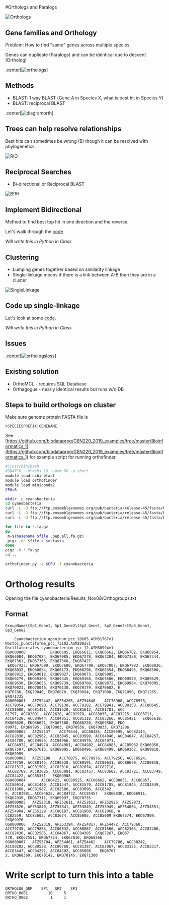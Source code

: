 #

#Orthologs and Paralogs

![Orthologs](images/orthologs.gif)

## Gene families and Orthology

Problem: How to find "same" genes across multiple species.

Genes can duplicate (Paralogs) and can be identical due to descent (Ortholog)

.center[![orthologs](http://genomeprojectsolutions.com/Images/Ortho-Paralog_tree.jpg "ortholog tree")]

## Methods

* BLAST: 1 way BLAST (Gene A in Species X, what is best hit in Species Y)
* BLAST: reciprocal BLAST

.center[![diagramorth](img/PMC3024942_1471-2105-12-11-3.png "Orth")]


## Trees can help resolve relationships

Best hits can sometimes be wrong (B) though it can be resolved with phylogenetics.

![RIO](images/RIO_F1.jpeg)

## Reciprocal Searches

* Bi-directional or Reciprocal BLAST

![BRH](images/BRH.png)

## Implement Bidirectional

Method to find best top hit in one direction and the reverse.

Let's walk through the [code](https://github.com/hyphaltip/htbda_perl_class/blob/master/examples/Orthologs/bidirectional.pl)

_Will write this in Python in Class_


## Clustering

* Lumping genes together based on similarity linkage
* Single-linkage means if there is a link between A-B then they are in a cluster

![SingleLinkage](images/Single_Linkage1.gif)

## Code up single-linkage

Let's look at some [code](https://github.com/hyphaltip/htbda_perl_class/blob/master/examples/Orthologs/single_linkage.pl).

_Will write this in Python in Class_


## Issues

.center[![orthologsloss](http://compbio.mit.edu/modencode/orthologs/images/orthologs.png "Orthologs and Loss")]


## Existing solution

* OrthoMCL - requires SQL Database
* Orthagogue - nearly identical results but runs w/o DB


## Steps to build orthologs on cluster

Make sure genome protein FASTA file is
```text
>SPECIESPREFIX|GENENAME

```

See [https://github.com/biodataprog/GEN220_2019_examples/tree/master/Bioinformatics_1](https://github.com/biodataprog/GEN220_2019_examples/tree/master/Bioinformatics_1) for example script for running orthofinder.

```bash
#!/usr/bin/bash
#SBATCH --ntasks 16 --mem 8G -p short
module load ncbi-blast
module load orthofinder
module load miniconda2
CPU=8

mkdir -p cyanobacteria
cd cyanobacteria
curl -L -O ftp://ftp.ensemblgenomes.org/pub/bacteria/release-45/fasta/bacteria_10_collection/oscillatoriales_cyanobacterium_jsc_12/pep/Oscillatoriales_cyanobacterium_jsc_12.ASM30994v1.pep.all.fa.gz
curl -L -O ftp://ftp.ensemblgenomes.org/pub/bacteria/release-45/fasta/bacteria_0_collection/nostoc_punctiforme_pcc_73102/pep/Nostoc_punctiforme_pcc_73102.ASM2002v1.pep.all.fa.gz
curl -L -O ftp://ftp.ensemblgenomes.org/pub/bacteria/release-45/fasta/bacteria_4_collection/cyanobacterium_aponinum_pcc_10605/pep/Cyanobacterium_aponinum_pcc_10605.ASM31767v1.pep.all.fa.gz

for file in *.fa.gz
do
 m=$(basename $file .pep.all.fa.gz)
 pigz -dc $file > $m.fasta
done
pigz -k *.fa.gz
cd ..

orthofinder.py -a $CPU -f cyanobacteria
```

# Ortholog results

Opening the file cyanobacteria/Results_Nov08/Orthogroups.txt

## Format

```text
GroupName\tSp1_Gene1, Sp1_Gene2\tSp2_Gene1, Sp2_Gene2\tSp3_Gene1, Sp3_Gene2
```


```text
	Cyanobacterium_aponinum_pcc_10605.ASM31767v1	Nostoc_punctiforme_pcc_73102.ASM2002v1	Oscillatoriales_cyanobacterium_jsc_12.ASM30994v1
OG0000000			EKQ66605, EKQ66611, EKQ66662, EKQ66782, EKQ66954, EKQ66984, EKQ67084, EKQ67085, EKQ67278, EKQ67284, EKQ67330, EKQ67344, EKQ67361, EKQ67366, EKQ67368, EKQ67427,
 EKQ67433, EKQ67590, EKQ67680, EKQ67799, EKQ67807, EKQ67983, EKQ68026, EKQ68032, EKQ68054, EKQ68173, EKQ68296, EKQ68354, EKQ68495, EKQ68500, EKQ68912, EKQ69012, EKQ69027, EKQ69073, EKQ69085,
EKQ69279, EKQ69300, EKQ69345, EKQ69368, EKQ69506, EKQ69549, EKQ69629, EKQ69630, EKQ69655, EKQ69739, EKQ69760, EKQ69872, EKQ69984, EKQ70005, EKQ70023, EKQ70046, EKQ70130, EKQ70179, EKQ70602, E
KQ70786, EKQ70840, EKQ70870, EKQ70894, EKQ71088, EKQ71090, EKQ71265, EKQ71335
OG0000001	AFZ52442, AFZ54265, AFZ54640	ACC78968, ACC78978, ACC79054, ACC79090, ACC79138, ACC79182, ACC79941, ACC80158, ACC80645, ACC81000, ACC81451, ACC81520, ACC81612, ACC81781, ACC
81797, ACC82091, ACC82628, ACC82978, ACC83035, ACC83215, ACC83711, ACC84528, ACC84844, ACC84851, ACC85118, ACC85266, ACC85421	EKQ66618, EKQ66620, EKQ66621, EKQ67508, EKQ68220, EKQ69508, EKQ
69971, EKQ69995, EKQ70003, EKQ70556, EKQ70833, EKQ71286
OG0000002	AFZ55137	ACC79344, ACC80485, ACC80595, ACC82143, ACC82836, ACC82962, ACC83845, ACC83999, ACC84046, ACC84047, ACC84257, ACC84700, ACC84955, ACC84966, ACC84970, ACC84971,
 ACC84972, ACC84974, ACC84981, ACC84982, ACC84983, ACC85032	EKQ66950, EKQ67597, EKQ67615, EKQ68095, EKQ68496, EKQ68499, EKQ69362, EKQ69910, EKQ69959
OG0000003	AFZ53198	ACC78875, ACC78976, ACC79256, ACC79524, ACC79759, ACC80145, ACC80528, ACC80591, ACC80631, ACC80670, ACC80818, ACC81317, ACC81502, ACC82310, ACC82674, ACC82718,
 ACC82769, ACC83025, ACC83081, ACC83457, ACC83602, ACC83721, ACC83749, ACC84422, ACC85331	EKQ69908
OG0000004		ACC80422, ACC80525, ACC80662, ACC80851, ACC80857, ACC80914, ACC81440, ACC81547, ACC81570, ACC81705, ACC81945, ACC81949, ACC81968, ACC81987, ACC82586, ACC83096, ACC8342
6, ACC83981, ACC84622, ACC84732, ACC85457	EKQ66830, EKQ66911, EKQ67039, EKQ67311, EKQ69997, EKQ70735
OG0000005	AFZ52318, AFZ52611, AFZ52613, AFZ52925, AFZ52973, AFZ53626, AFZ53840, AFZ53841, AFZ53849, AFZ53949, AFZ54004, AFZ54551, AFZ54904, AFZ55229	ACC80197, ACC81960, ACC82068, A
CC82559, ACC83603, ACC83674, ACC85005, ACC85009	EKQ67574, EKQ67809, EKQ69976
OG0000006	AFZ52319, AFZ53394, AFZ54017, AFZ54472	ACC79360, ACC79745, ACC79853, ACC80832, ACC80867, ACC81560, ACC82363, ACC82406, ACC82436, ACC82585, ACC84067, ACC84385	EKQ67267, EKQ67
478, EKQ67551, EKQ67724, EKQ67810, EKQ68266
OG0000007	AFZ53704, AFZ54461, AFZ54462	ACC79786, ACC80242, ACC80282, ACC80538, ACC80768, ACC81387, ACC82067, ACC83125, ACC83317, ACC83447, ACC84291, ACC84302, ACC85008	EKQ6767
2, EKQ68369, EKQ70142, EKQ70145, EKQ71300
```

# Write script to turn this into a table

```text
ORTHOLOG_GRP	SP1   SP2    SP3
ORTHO_0001         10     5
ORTHO_0002          1     1
```
